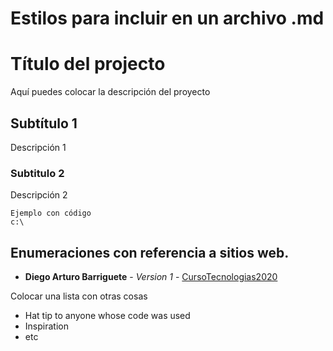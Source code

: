 # Estilos para incluir en un archivo .md

# Título del projecto

Aquí puedes colocar la descripción del proyecto

## Subtítulo 1

Descripción 1

### Subtitulo 2

Descripción 2

```
Ejemplo con código
c:\
```

## Enumeraciones con referencia a sitios web.

* **Diego Arturo Barriguete** - *Version 1* - [CursoTecnologias2020](https://github.com/dbarriguete/CursoTecnologias2020)

Colocar una lista con otras cosas
* Hat tip to anyone whose code was used
* Inspiration
* etc

